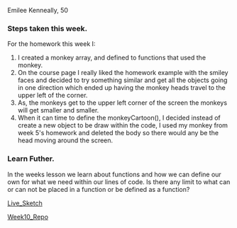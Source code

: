Emilee Kenneally, 50

### Steps taken this week.
For the homework this week I:
  1. I created a monkey array, and defined to functions that used the monkey.
  2. On the course page I really liked the homework example with the smiley faces and decided to try something similar and get all the objects going in one direction which ended up having the monkey heads travel to the upper left of the corner.
  3. As, the monkeys get to the upper left corner of the screen the monkeys will get smaller and smaller.
  4. When it can time to define the monkeyCartoon(), I decided instead of create a new object to be draw within the code, I used my monkey from week 5's homework and deleted the body so there would any be the head moving around the screen.

### Learn Futher.
In the weeks lesson we learn about functions and how we can define our own for what we need within our lines of code. Is there any limit to what can or can not be placed in a function or be defined as a function?



[Live_Sketch]()

[Week10_Repo]()
